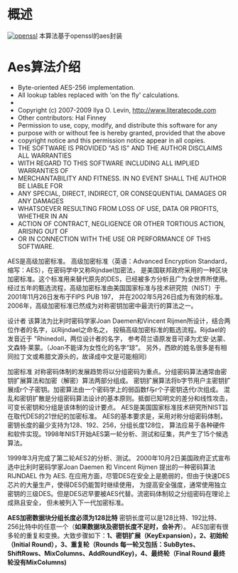 # 概述
[![openssl](resource/frightenstone/openssl.jpg)](https://github.com/openssl/openssl)
本算法基于openssl的aes封装

# Aes算法介绍

*   Byte-oriented AES-256 implementation.
*   All lookup tables replaced with 'on the fly' calculations.
*
*   Copyright (c) 2007-2009 Ilya O. Levin, <http://www.literatecode.com>
*   Other contributors: Hal Finney
*   Permission to use, copy, modify, and distribute this software for any
*   purpose with or without fee is hereby granted, provided that the above
*   copyright notice and this permission notice appear in all copies.
*   THE SOFTWARE IS PROVIDED "AS IS" AND THE AUTHOR DISCLAIMS ALL WARRANTIES
*   WITH REGARD TO THIS SOFTWARE INCLUDING ALL IMPLIED WARRANTIES OF
*   MERCHANTABILITY AND FITNESS. IN NO EVENT SHALL THE AUTHOR BE LIABLE FOR
*   ANY SPECIAL, DIRECT, INDIRECT, OR CONSEQUENTIAL DAMAGES OR ANY DAMAGES
*   WHATSOEVER RESULTING FROM LOSS OF USE, DATA OR PROFITS, WHETHER IN AN
*   ACTION OF CONTRACT, NEGLIGENCE OR OTHER TORTIOUS ACTION, ARISING OUT OF
*   OR IN CONNECTION WITH THE USE OR PERFORMANCE OF THIS SOFTWARE.

AES是高级加密标准。
高级加密标准（英语：Advanced Encryption Standard，缩写：AES），在密码学中又称Rijndael加密法，
是美国联邦政府采用的一种区块加密标准。这个标准用来替代原先的DES，已经被多方分析且广为全世界所使用。
经过五年的甄选流程，高级加密标准由美国国家标准与技术研究院（NIST）于2001年11月26日发布于FIPS PUB 197，
并在2002年5月26日成为有效的标准。2006年，高级加密标准已然成为对称密钥加密中最流行的算法之一。

设计者
该算法为比利时密码学家Joan Daemen和Vincent Rijmen所设计，结合两位作者的名字，以Rijndael之命名之，
投稿高级加密标准的甄选流程。Rijdael的发音近于 "Rhinedoll，两位设计者的名字，
参考荷兰语原发音可译为尤安·达蒙、文森特·莱蒙。（Joan不能译为女性化的名字“琼”。
另外，西欧的姓名很多是有相同拉丁文或希腊文源头的，故译成中文是可能相同）

加密标准
对称密码体制的发展趋势将以分组密码为重点。分组密码算法通常由密钥扩展算法和加密（解密）算法两部分组成。
密钥扩展算法将b字节用户主密钥扩展成r个子密钥。加密算法由一个密码学上的弱函数f与r个子密钥迭代r次组成。
混乱和密钥扩散是分组密码算法设计的基本原则。抵御已知明文的差分和线性攻击，可变长密钥和分组是该体制的设计要点。
AES是美国国家标准技术研究所NIST旨在取代DES的21世纪的加密标准。
AES的基本要求是，采用对称分组密码体制，密钥长度的最少支持为128、192、256，分组长度128位，
算法应易于各种硬件和软件实现。1998年NIST开始AES第一轮分析、测试和征集，共产生了15个候选算法。

1999年3月完成了第二轮AES2的分析、测试。
2000年10月2日美国政府正式宣布选中比利时密码学家Joan Daemen 和 Vincent Rijmen 提出的一种密码算法RIJNDAEL 作为 AES.
在应用方面，尽管DES在安全上是脆弱的，但由于快速DES芯片的大量生产，使得DES仍能暂时继续使用，
为提高安全强度，通常使用独立密钥的三级DES。但是DES迟早要被AES代替。流密码体制较之分组密码在理论上成熟且安全，
但未被列入下一代加密标准。

**AES加密数据块分组长度必须为128比特**
密钥长度可以是128比特、192比特、256比特中的任意一个（**如果数据块及密钥长度不足时，会补齐**）。
AES加密有很多轮的重复和变换。大致步骤如下：**1、密钥扩展（KeyExpansion），2、初始轮（Initial Round），3、重复轮（Rounds 每一轮又包括：SubBytes、ShiftRows、MixColumns、AddRoundKey)，4、最终轮（Final Round 最终轮没有MixColumns)**

